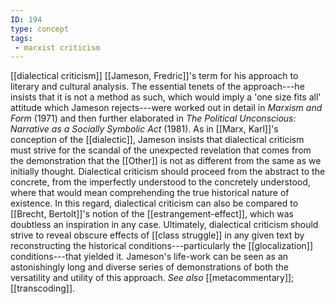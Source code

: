```yaml
---
ID: 194
type: concept
tags: 
 - marxist criticism
---
```


[[dialectical criticism]]
[[Jameson, Fredric]]'s term
for his approach to literary and cultural analysis. The essential tenets
of the approach---he insists that it is not a method as such, which
would imply a 'one size fits all' attitude which Jameson rejects---were
worked out in detail in *Marxism and Form* (1971) and then further
elaborated in *The Political Unconscious: Narrative as a Socially
Symbolic Act* (1981). As in [[Marx, Karl]]'s conception of the
[[dialectic]], Jameson
insists that dialectical criticism must strive for the scandal of the
unexpected revelation that comes from the demonstration that the
[[Other]] is not as different
from the same as we initially thought. Dialectical criticism should
proceed from the abstract to the concrete, from the imperfectly
understood to the concretely understood, where that would mean
comprehending the true historical nature of existence. In this regard,
dialectical criticism can also be compared to [[Brecht, Bertolt]]'s notion of the
[[estrangement-effect]],
which was doubtless an inspiration in any case. Ultimately, dialectical
criticism should strive to reveal obscure effects of [[class struggle]] in any given text
by reconstructing the historical conditions---particularly the
[[glocalization]]
conditions---that yielded it. Jameson's life-work can be seen as an
astonishingly long and diverse series of demonstrations of both the
versatility and utility of this approach. *See also*
[[metacommentary]];
[[transcoding]].
